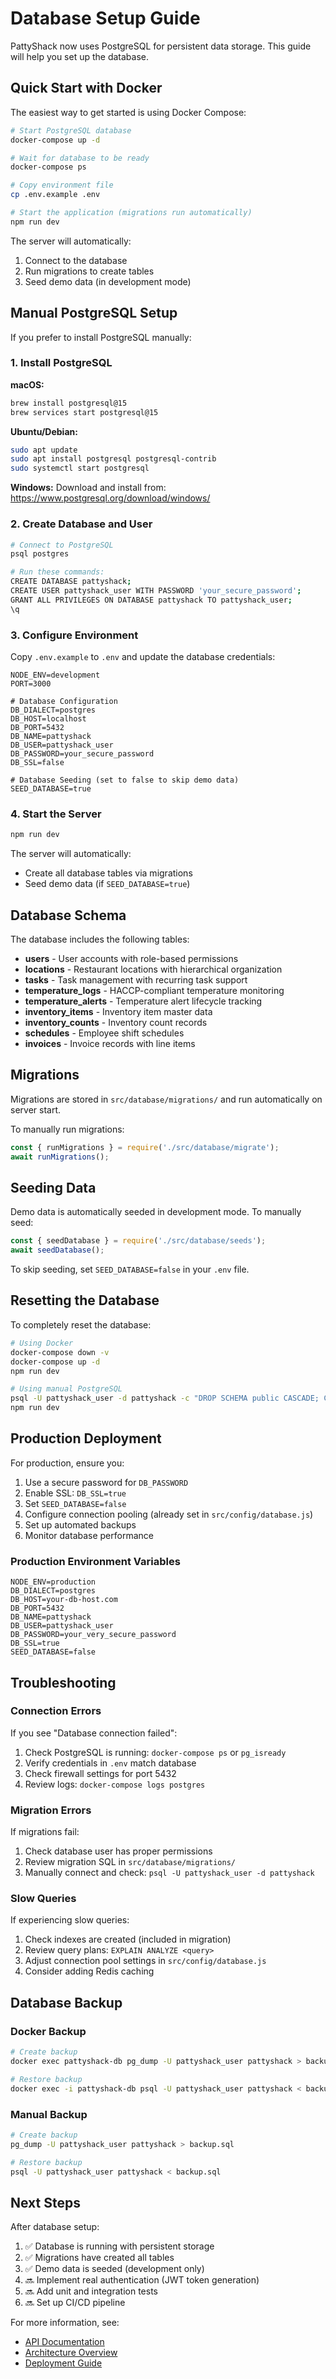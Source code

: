 # Database Setup Guide

PattyShack now uses PostgreSQL for persistent data storage. This guide will help you set up the database.

## Quick Start with Docker

The easiest way to get started is using Docker Compose:

```bash
# Start PostgreSQL database
docker-compose up -d

# Wait for database to be ready
docker-compose ps

# Copy environment file
cp .env.example .env

# Start the application (migrations run automatically)
npm run dev
```

The server will automatically:
1. Connect to the database
2. Run migrations to create tables
3. Seed demo data (in development mode)

## Manual PostgreSQL Setup

If you prefer to install PostgreSQL manually:

### 1. Install PostgreSQL

**macOS:**
```bash
brew install postgresql@15
brew services start postgresql@15
```

**Ubuntu/Debian:**
```bash
sudo apt update
sudo apt install postgresql postgresql-contrib
sudo systemctl start postgresql
```

**Windows:**
Download and install from: https://www.postgresql.org/download/windows/

### 2. Create Database and User

```bash
# Connect to PostgreSQL
psql postgres

# Run these commands:
CREATE DATABASE pattyshack;
CREATE USER pattyshack_user WITH PASSWORD 'your_secure_password';
GRANT ALL PRIVILEGES ON DATABASE pattyshack TO pattyshack_user;
\q
```

### 3. Configure Environment

Copy `.env.example` to `.env` and update the database credentials:

```env
NODE_ENV=development
PORT=3000

# Database Configuration
DB_DIALECT=postgres
DB_HOST=localhost
DB_PORT=5432
DB_NAME=pattyshack
DB_USER=pattyshack_user
DB_PASSWORD=your_secure_password
DB_SSL=false

# Database Seeding (set to false to skip demo data)
SEED_DATABASE=true
```

### 4. Start the Server

```bash
npm run dev
```

The server will automatically:
- Create all database tables via migrations
- Seed demo data (if `SEED_DATABASE=true`)

## Database Schema

The database includes the following tables:

- **users** - User accounts with role-based permissions
- **locations** - Restaurant locations with hierarchical organization
- **tasks** - Task management with recurring task support
- **temperature_logs** - HACCP-compliant temperature monitoring
- **temperature_alerts** - Temperature alert lifecycle tracking
- **inventory_items** - Inventory item master data
- **inventory_counts** - Inventory count records
- **schedules** - Employee shift schedules
- **invoices** - Invoice records with line items

## Migrations

Migrations are stored in `src/database/migrations/` and run automatically on server start.

To manually run migrations:

```javascript
const { runMigrations } = require('./src/database/migrate');
await runMigrations();
```

## Seeding Data

Demo data is automatically seeded in development mode. To manually seed:

```javascript
const { seedDatabase } = require('./src/database/seeds');
await seedDatabase();
```

To skip seeding, set `SEED_DATABASE=false` in your `.env` file.

## Resetting the Database

To completely reset the database:

```bash
# Using Docker
docker-compose down -v
docker-compose up -d
npm run dev

# Using manual PostgreSQL
psql -U pattyshack_user -d pattyshack -c "DROP SCHEMA public CASCADE; CREATE SCHEMA public;"
npm run dev
```

## Production Deployment

For production, ensure you:

1. Use a secure password for `DB_PASSWORD`
2. Enable SSL: `DB_SSL=true`
3. Set `SEED_DATABASE=false`
4. Configure connection pooling (already set in `src/config/database.js`)
5. Set up automated backups
6. Monitor database performance

### Production Environment Variables

```env
NODE_ENV=production
DB_DIALECT=postgres
DB_HOST=your-db-host.com
DB_PORT=5432
DB_NAME=pattyshack
DB_USER=pattyshack_user
DB_PASSWORD=your_very_secure_password
DB_SSL=true
SEED_DATABASE=false
```

## Troubleshooting

### Connection Errors

If you see "Database connection failed":

1. Check PostgreSQL is running: `docker-compose ps` or `pg_isready`
2. Verify credentials in `.env` match database
3. Check firewall settings for port 5432
4. Review logs: `docker-compose logs postgres`

### Migration Errors

If migrations fail:

1. Check database user has proper permissions
2. Review migration SQL in `src/database/migrations/`
3. Manually connect and check: `psql -U pattyshack_user -d pattyshack`

### Slow Queries

If experiencing slow queries:

1. Check indexes are created (included in migration)
2. Review query plans: `EXPLAIN ANALYZE <query>`
3. Adjust connection pool settings in `src/config/database.js`
4. Consider adding Redis caching

## Database Backup

### Docker Backup

```bash
# Create backup
docker exec pattyshack-db pg_dump -U pattyshack_user pattyshack > backup.sql

# Restore backup
docker exec -i pattyshack-db psql -U pattyshack_user pattyshack < backup.sql
```

### Manual Backup

```bash
# Create backup
pg_dump -U pattyshack_user pattyshack > backup.sql

# Restore backup
psql -U pattyshack_user pattyshack < backup.sql
```

## Next Steps

After database setup:

1. ✅ Database is running with persistent storage
2. ✅ Migrations have created all tables
3. ✅ Demo data is seeded (development only)
4. 🔜 Implement real authentication (JWT token generation)
5. 🔜 Add unit and integration tests
6. 🔜 Set up CI/CD pipeline

For more information, see:
- [API Documentation](./docs/API.md)
- [Architecture Overview](./docs/ARCHITECTURE.md)
- [Deployment Guide](./docs/DEPLOYMENT.md)
